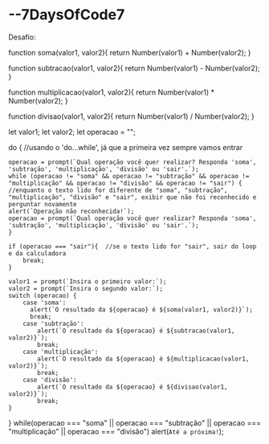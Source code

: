# --7DaysOfCode7

Desafio:

function soma(valor1, valor2){
    return Number(valor1) + Number(valor2);
}

function subtracao(valor1, valor2){
    return Number(valor1) - Number(valor2);
}

function multiplicacao(valor1, valor2){
    return Number(valor1) * Number(valor2);
}

function divisao(valor1, valor2){
    return Number(valor1) / Number(valor2);
}

let valor1;
let valor2;
let operacao = "";

do {  //usando o 'do...while', já que a primeira vez sempre vamos entrar
	
    operacao = prompt(`Qual operação você quer realizar? Responda 'soma', 'subtração', 'multiplicação', 'divisão' ou 'sair'.`);	
    while (operacao != "soma" && operacao != "subtração" && operacao != "multiplicação" && operacao != "divisão" && operacao != "sair") {  //enquanto o texto lido for diferente de "soma", "subtração", "multiplicação", "divisão" e "sair", exibir que não foi reconhecido e perguntar novamente
	alert(`Operação não reconhecida!`);
	operacao = prompt(`Qual operação você quer realizar? Responda 'soma', 'subtração', 'multiplicação', 'divisão' ou 'sair'.`);
    }
	
    if (operacao === "sair"){  //se o texto lido for "sair", sair do loop e da calculadora
		break;	
    }
	
    valor1 = prompt(`Insira o primeiro valor:`);
    valor2 = prompt(`Insira o segundo valor:`);
    switch (operacao) {
        case 'soma':
          alert(`O resultado da ${operacao} é ${soma(valor1, valor2)}`);
          break;
        case 'subtração':
            alert(`O resultado da ${operacao} é ${subtracao(valor1, valor2)}`);
            break;
        case 'multiplicação':
            alert(`O resultado da ${operacao} é ${multiplicacao(valor1, valor2)}`);
            break;
        case 'divisão':
            alert(`O resultado da ${operacao} é ${divisao(valor1, valor2)}`);
            break;
    }
} while(operacao === "soma" || operacao === "subtração" || operacao === "multiplicação" || operacao === "divisão")
alert(`Até a próxima!`);
